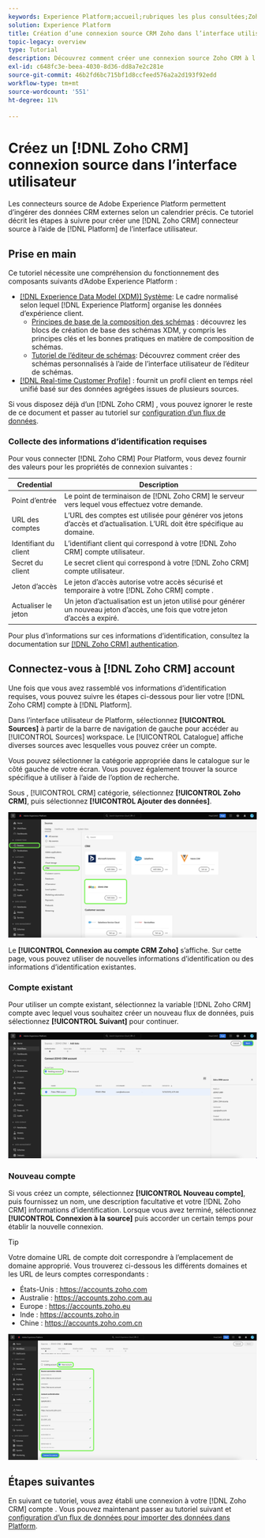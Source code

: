 ```yaml
---
keywords: Experience Platform;accueil;rubriques les plus consultées;Zoho CRM;zoho crm;Zoho;zoho
solution: Experience Platform
title: Création d’une connexion source CRM Zoho dans l’interface utilisateur
topic-legacy: overview
type: Tutorial
description: Découvrez comment créer une connexion source Zoho CRM à l’aide de l’interface utilisateur de Adobe Experience Platform.
exl-id: c648fc3e-beea-4030-8d36-dd8a7e2c281e
source-git-commit: 46b2fd6bc715bf1d8ccfeed576a2a2d193f92edd
workflow-type: tm+mt
source-wordcount: '551'
ht-degree: 11%

---
```


# Créez un [!DNL Zoho CRM] connexion source dans l’interface utilisateur

Les connecteurs source de Adobe Experience Platform permettent d’ingérer des données CRM externes selon un calendrier précis. Ce tutoriel décrit les étapes à suivre pour créer une [!DNL Zoho CRM] connecteur source à l’aide de [!DNL Platform] de l’interface utilisateur.

## Prise en main

Ce tutoriel nécessite une compréhension du fonctionnement des composants suivants d’Adobe Experience Platform :

* [[!DNL Experience Data Model (XDM)] Système](../../../../../xdm/home.md): Le cadre normalisé selon lequel [!DNL Experience Platform] organise les données d’expérience client.
   * [Principes de base de la composition des schémas](../../../../../xdm/schema/composition.md) : découvrez les blocs de création de base des schémas XDM, y compris les principes clés et les bonnes pratiques en matière de composition de schémas.
   * [Tutoriel de l’éditeur de schémas](../../../../../xdm/tutorials/create-schema-ui.md): Découvrez comment créer des schémas personnalisés à l’aide de l’interface utilisateur de l’éditeur de schémas.
* [[!DNL Real-time Customer Profile]](../../../../../profile/home.md) : fournit un profil client en temps réel unifié basé sur des données agrégées issues de plusieurs sources.

Si vous disposez déjà d’un [!DNL Zoho CRM] , vous pouvez ignorer le reste de ce document et passer au tutoriel sur [configuration d’un flux de données](../../dataflow/crm.md).

### Collecte des informations d’identification requises

Pour vous connecter [!DNL Zoho CRM] Pour Platform, vous devez fournir des valeurs pour les propriétés de connexion suivantes :

| Credential | Description |
| --- | --- |
| Point d’entrée | Le point de terminaison de [!DNL Zoho CRM] le serveur vers lequel vous effectuez votre demande. |
| URL des comptes | L’URL des comptes est utilisée pour générer vos jetons d’accès et d’actualisation. L’URL doit être spécifique au domaine. |
| Identifiant du client | L’identifiant client qui correspond à votre [!DNL Zoho CRM] compte utilisateur. |
| Secret du client | Le secret client qui correspond à votre [!DNL Zoho CRM] compte utilisateur. |
| Jeton d’accès | Le jeton d’accès autorise votre accès sécurisé et temporaire à votre [!DNL Zoho CRM] compte . |
| Actualiser le jeton | Un jeton d’actualisation est un jeton utilisé pour générer un nouveau jeton d’accès, une fois que votre jeton d’accès a expiré. |

Pour plus d’informations sur ces informations d’identification, consultez la documentation sur [[!DNL Zoho CRM] authentication](https://www.zoho.com/crm/developer/docs/api/v2/oauth-overview.html).

## Connectez-vous à [!DNL Zoho CRM] account

Une fois que vous avez rassemblé vos informations d’identification requises, vous pouvez suivre les étapes ci-dessous pour lier votre [!DNL Zoho CRM] compte à [!DNL Platform].

Dans l’interface utilisateur de Platform, sélectionnez **[!UICONTROL Sources]** à partir de la barre de navigation de gauche pour accéder au [!UICONTROL Sources] workspace. Le [!UICONTROL Catalogue] affiche diverses sources avec lesquelles vous pouvez créer un compte.

Vous pouvez sélectionner la catégorie appropriée dans le catalogue sur le côté gauche de votre écran. Vous pouvez également trouver la source spécifique à utiliser à l’aide de l’option de recherche.

Sous , [!UICONTROL CRM] catégorie, sélectionnez **[!UICONTROL Zoho CRM]**, puis sélectionnez **[!UICONTROL Ajouter des données]**.

![catalogue](../../../../images/tutorials/create/zoho/catalog.png)

Le **[!UICONTROL Connexion au compte CRM Zoho]** s’affiche. Sur cette page, vous pouvez utiliser de nouvelles informations d’identification ou des informations d’identification existantes.

### Compte existant

Pour utiliser un compte existant, sélectionnez la variable [!DNL Zoho CRM] compte avec lequel vous souhaitez créer un nouveau flux de données, puis sélectionnez **[!UICONTROL Suivant]** pour continuer.

![existant](../../../../images/tutorials/create/zoho/existing.png)

### Nouveau compte

Si vous créez un compte, sélectionnez **[!UICONTROL Nouveau compte]**, puis fournissez un nom, une description facultative et votre [!DNL Zoho CRM] informations d’identification. Lorsque vous avez terminé, sélectionnez **[!UICONTROL Connexion à la source]** puis accorder un certain temps pour établir la nouvelle connexion.

>[!TIP]
>
>Votre domaine URL de compte doit correspondre à l’emplacement de domaine approprié. Vous trouverez ci-dessous les différents domaines et les URL de leurs comptes correspondants :<ul><li>États-Unis : https://accounts.zoho.com</li><li>Australie : https://accounts.zoho.com.au</li><li>Europe : https://accounts.zoho.eu</li><li>Inde : https://accounts.zoho.in</li><li>Chine : https://accounts.zoho.com.cn</li></ul>

![new](../../../../images/tutorials/create/zoho/new.png)

## Étapes suivantes

En suivant ce tutoriel, vous avez établi une connexion à votre [!DNL Zoho CRM] compte . Vous pouvez maintenant passer au tutoriel suivant et [configuration d’un flux de données pour importer des données dans Platform](../../dataflow/crm.md).
